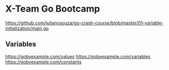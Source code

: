 # X-Team Go Bootcamp

https://github.com/julianosouza/go-crash-course/blob/master/01-variable-initialization/main.go

## Variables 

https://gobyexample.com/values
https://gobyexample.com/variables
https://gobyexample.com/constants